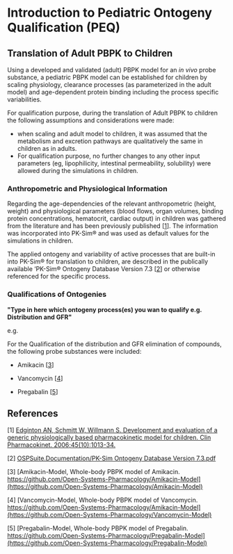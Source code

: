 # Introduction to Pediatric Ontogeny Qualification (PEQ)

## Translation of Adult PBPK to Children

Using a developed and validated (adult) PBPK model for an *in vivo* probe substance, a pediatric PBPK model can be established for children by scaling physiology, clearance processes (as parameterized in the adult model) and age-dependent protein binding including the process specific variabilities. 

For qualification purpose, during the translation of Adult PBPK to children the following assumptions and considerations were made: 

- when scaling and adult model to children, it was assumed that the metabolism and excretion
  pathways are qualitatively the same in children as in adults.
- For qualification purpose, no further changes to any other input parameters (eg, lipophilicity, intestinal permeability, solubility) were allowed during the simulations in children. 

### Anthropometric and Physiological Information 

Regarding the age-dependencies of the relevant anthropometric (height, weight) and physiological parameters (blood flows, organ volumes, binding protein concentrations, hematocrit, cardiac output) in children was gathered from the literature and has been previously published [[1](#reference)]. The information was incorporated into PK-Sim® and was used as default values for the simulations in children.

The  applied ontogeny and variability of active processes that are built-in into PK-Sim® for translation to children, are described in the publically available ‘PK-Sim® Ontogeny Database Version 7.3 [[2](#reference)] or otherwise referenced for the specific process.

### Qualifications of Ontogenies

**"Type in here which ontogeny process(es) you wan to qualify e.g. Distribution and GFR"**

e.g.

For the Qualification of the distribution and GFR elimination of compounds, the following probe substances were included:

- Amikacin [[3](#reference)]

- Vancomycin [[4](#reference)]

- Pregabalin [[5](#reference)]

  

## References

[1] [Edginton AN, Schmitt W, Willmann S. Development and evaluation of a generic physiologically based pharmacokinetic model for children. Clin Pharmacokinet. 2006;45(10):1013-34.](https://www.ncbi.nlm.nih.gov/pubmed/16984214)

[2]  [OSPSuite.Documentation/PK-Sim Ontogeny Database Version 7.3.pdf ](https://github.com/Open-Systems-Pharmacology/OSPSuite.Documentation/blob/38cf71b384cfc25cfa0ce4d2f3addfd32757e13b/PK-Sim%20Ontogeny%20Database%20Version%207.3.pdf)

[3] [Amikacin-Model, Whole-body PBPK model of Amikacin. https://github.com/Open-Systems-Pharmacology/Amikacin-Model](https://github.com/Open-Systems-Pharmacology/Amikacin-Model)

[4] [Vancomycin-Model, Whole-body PBPK model of Vancomycin. https://github.com/Open-Systems-Pharmacology/Amikacin-Model](https://github.com/Open-Systems-Pharmacology/Vancomycin-Model)

[5] [Pregabalin-Model, Whole-body PBPK model of Pregabalin. https://github.com/Open-Systems-Pharmacology/Pregabalin-Model](https://github.com/Open-Systems-Pharmacology/Pregabalin-Model)